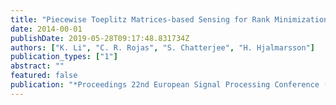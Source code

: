 ```yaml
---
title: "Piecewise Toeplitz Matrices-based Sensing for Rank Minimization"
date: 2014-00-01
publishDate: 2019-05-28T09:17:48.831734Z
authors: ["K. Li", "C. R. Rojas", "S. Chatterjee", "H. Hjalmarsson"]
publication_types: ["1"]
abstract: ""
featured: false
publication: "*Proceedings 22nd European Signal Processing Conference (EUSIPCO)*"
---
```


